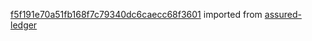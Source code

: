 [f5f191e70a51fb168f7c79340dc6caecc68f3601](https://github.com/insolar/assured-ledger/commit/f5f191e70a51fb168f7c79340dc6caecc68f3601) imported from [assured-ledger](https://github.com/insolar/assured-ledger)
